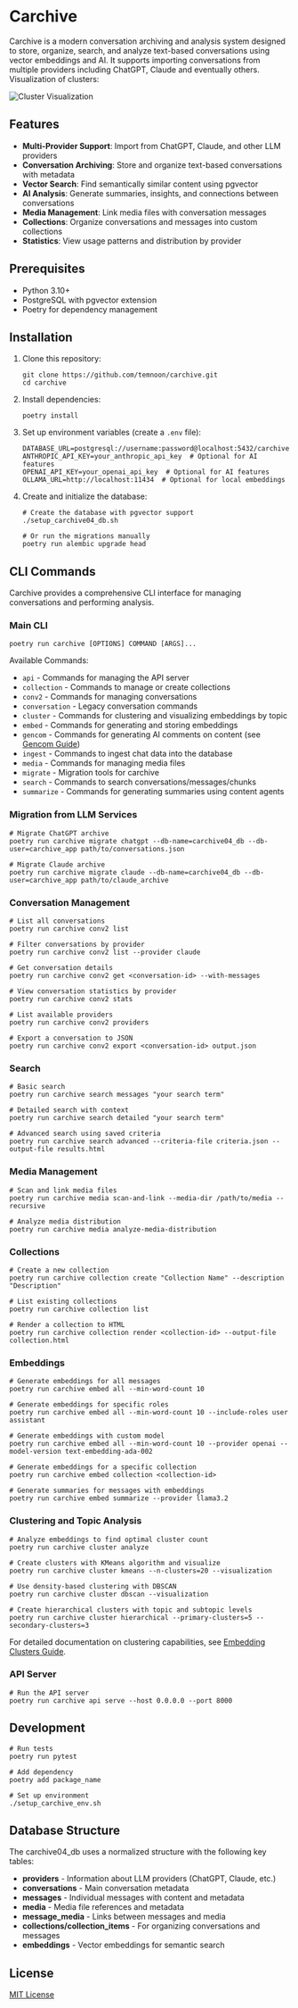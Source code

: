 # Carchive

Carchive is a modern conversation archiving and analysis system designed to store, organize, search, and analyze text-based conversations using vector embeddings and AI. It supports importing conversations from multiple providers including ChatGPT, Claude and eventually others.
Visualization of clusters:

 ![Cluster Visualization](https://temnoon.com/wp-content/uploads/2025/03/kmeans_20_clusters.png)

## Features

- **Multi-Provider Support**: Import from ChatGPT, Claude, and other LLM providers
- **Conversation Archiving**: Store and organize text-based conversations with metadata
- **Vector Search**: Find semantically similar content using pgvector
- **AI Analysis**: Generate summaries, insights, and connections between conversations
- **Media Management**: Link media files with conversation messages
- **Collections**: Organize conversations and messages into custom collections
- **Statistics**: View usage patterns and distribution by provider

## Prerequisites

- Python 3.10+
- PostgreSQL with pgvector extension
- Poetry for dependency management

## Installation

1. Clone this repository:
   ```
   git clone https://github.com/temnoon/carchive.git
   cd carchive
   ```

2. Install dependencies:
   ```
   poetry install
   ```

3. Set up environment variables (create a `.env` file):
   ```
   DATABASE_URL=postgresql://username:password@localhost:5432/carchive04_db
   ANTHROPIC_API_KEY=your_anthropic_api_key  # Optional for AI features
   OPENAI_API_KEY=your_openai_api_key  # Optional for AI features
   OLLAMA_URL=http://localhost:11434  # Optional for local embeddings
   ```

4. Create and initialize the database:
   ```
   # Create the database with pgvector support
   ./setup_carchive04_db.sh

   # Or run the migrations manually
   poetry run alembic upgrade head
   ```

## CLI Commands

Carchive provides a comprehensive CLI interface for managing conversations and performing analysis.

### Main CLI

```
poetry run carchive [OPTIONS] COMMAND [ARGS]...
```

Available Commands:
- `api` - Commands for managing the API server
- `collection` - Commands to manage or create collections
- `conv2` - Commands for managing conversations
- `conversation` - Legacy conversation commands
- `cluster` - Commands for clustering and visualizing embeddings by topic
- `embed` - Commands for generating and storing embeddings
- `gencom` - Commands for generating AI comments on content (see [Gencom Guide](docs/gencom_guide.md))
- `ingest` - Commands to ingest chat data into the database
- `media` - Commands for managing media files
- `migrate` - Migration tools for carchive
- `search` - Commands to search conversations/messages/chunks
- `summarize` - Commands for generating summaries using content agents

### Migration from LLM Services

```shell
# Migrate ChatGPT archive
poetry run carchive migrate chatgpt --db-name=carchive04_db --db-user=carchive_app path/to/conversations.json

# Migrate Claude archive
poetry run carchive migrate claude --db-name=carchive04_db --db-user=carchive_app path/to/claude_archive
```

### Conversation Management

```shell
# List all conversations
poetry run carchive conv2 list

# Filter conversations by provider
poetry run carchive conv2 list --provider claude

# Get conversation details
poetry run carchive conv2 get <conversation-id> --with-messages

# View conversation statistics by provider
poetry run carchive conv2 stats

# List available providers
poetry run carchive conv2 providers

# Export a conversation to JSON
poetry run carchive conv2 export <conversation-id> output.json
```

### Search

```shell
# Basic search
poetry run carchive search messages "your search term"

# Detailed search with context
poetry run carchive search detailed "your search term"

# Advanced search using saved criteria
poetry run carchive search advanced --criteria-file criteria.json --output-file results.html
```

### Media Management

```shell
# Scan and link media files
poetry run carchive media scan-and-link --media-dir /path/to/media --recursive

# Analyze media distribution
poetry run carchive media analyze-media-distribution
```

### Collections

```shell
# Create a new collection
poetry run carchive collection create "Collection Name" --description "Description"

# List existing collections
poetry run carchive collection list

# Render a collection to HTML
poetry run carchive collection render <collection-id> --output-file collection.html
```

### Embeddings

```shell
# Generate embeddings for all messages
poetry run carchive embed all --min-word-count 10

# Generate embeddings for specific roles
poetry run carchive embed all --min-word-count 10 --include-roles user assistant

# Generate embeddings with custom model
poetry run carchive embed all --min-word-count 10 --provider openai --model-version text-embedding-ada-002

# Generate embeddings for a specific collection
poetry run carchive embed collection <collection-id>

# Generate summaries for messages with embeddings
poetry run carchive embed summarize --provider llama3.2
```

### Clustering and Topic Analysis

```shell
# Analyze embeddings to find optimal cluster count
poetry run carchive cluster analyze

# Create clusters with KMeans algorithm and visualize
poetry run carchive cluster kmeans --n-clusters=20 --visualization

# Use density-based clustering with DBSCAN
poetry run carchive cluster dbscan --visualization

# Create hierarchical clusters with topic and subtopic levels
poetry run carchive cluster hierarchical --primary-clusters=5 --secondary-clusters=3
```

For detailed documentation on clustering capabilities, see [Embedding Clusters Guide](docs/embedding_clusters.md).

### API Server

```shell
# Run the API server
poetry run carchive api serve --host 0.0.0.0 --port 8000
```

## Development

```shell
# Run tests
poetry run pytest

# Add dependency
poetry add package_name

# Set up environment
./setup_carchive_env.sh
```

## Database Structure

The carchive04_db uses a normalized structure with the following key tables:
- **providers** - Information about LLM providers (ChatGPT, Claude, etc.)
- **conversations** - Main conversation metadata
- **messages** - Individual messages with content and metadata
- **media** - Media file references and metadata
- **message_media** - Links between messages and media
- **collections/collection_items** - For organizing conversations and messages
- **embeddings** - Vector embeddings for semantic search

## License

[MIT License](LICENSE)
